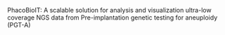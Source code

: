 PhacoBioIT: A scalable solution for analysis and visualization ultra-low coverage NGS data from Pre-implantation genetic testing for aneuploidy (PGT-A)
